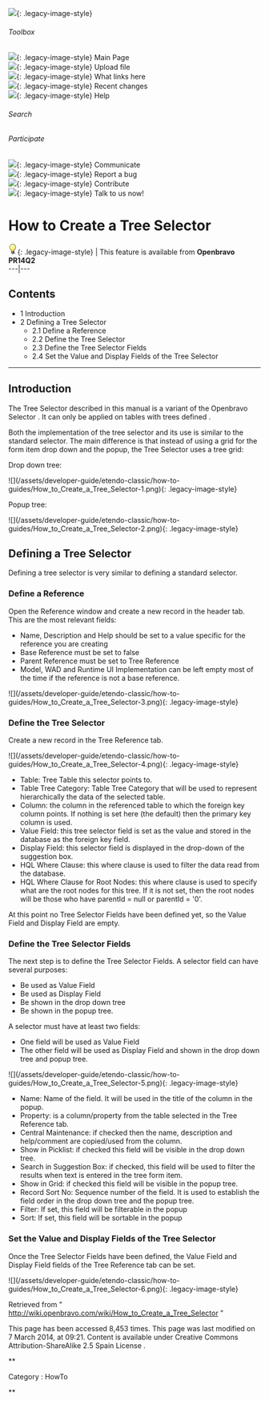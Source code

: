 ![](skins/openbravo/images/social-blogs-sidebar-banner.png){: .legacy-image-style}

######  Toolbox

![](skins/openbravo/images/flecha1.jpg){: .legacy-image-style} Main Page  
![](skins/openbravo/images/flecha1.jpg){: .legacy-image-style} Upload file  
![](skins/openbravo/images/flecha1.jpg){: .legacy-image-style} What links here  
![](skins/openbravo/images/flecha1.jpg){: .legacy-image-style} Recent changes  
![](skins/openbravo/images/flecha1.jpg){: .legacy-image-style} Help  
  
  

######  Search

######  Participate

![](skins/openbravo/images/flecha1.jpg){: .legacy-image-style} Communicate  
![](skins/openbravo/images/flecha1.jpg){: .legacy-image-style} Report a bug  
![](skins/openbravo/images/flecha1.jpg){: .legacy-image-style} Contribute  
![](skins/openbravo/images/flecha1.jpg){: .legacy-image-style} Talk to us now!  

  

#  How to Create a Tree Selector

![](/assets/developer-guide/etendo-classic/how-to-guides/Bulbgraph.png){: .legacy-image-style} |
This feature is available from **Openbravo PR14Q2**  
---|---  
  
##  Contents

  * 1  Introduction 
  * 2  Defining a Tree Selector 
    * 2.1  Define a Reference 
    * 2.2  Define the Tree Selector 
    * 2.3  Define the Tree Selector Fields 
    * 2.4  Set the Value and Display Fields of the Tree Selector 

  
---  
  
##  Introduction

The Tree Selector described in this manual is a variant of the  Openbravo
Selector  . It can only be applied on tables with  trees defined  .

Both the implementation of the tree selector and its use is similar to the
standard selector. The main difference is that instead of using a grid for the
form item drop down and the popup, the Tree Selector uses a tree grid:

Drop down tree:

  

![](/assets/developer-guide/etendo-classic/how-to-
guides/How_to_Create_a_Tree_Selector-1.png){: .legacy-image-style}

Popup tree:

  

![](/assets/developer-guide/etendo-classic/how-to-
guides/How_to_Create_a_Tree_Selector-2.png){: .legacy-image-style}

##  Defining a Tree Selector

Defining a tree selector is very similar to defining a standard selector.

###  Define a Reference

Open the Reference window and create a new record in the header tab. This are
the most relevant fields:

  * Name, Description and Help should be set to a value specific for the reference you are creating 
  * Base Reference must be set to false 
  * Parent Reference must be set to Tree Reference 
  * Model, WAD and Runtime UI Implementation can be left empty most of the time if the reference is not a base reference. 

![](/assets/developer-guide/etendo-classic/how-to-
guides/How_to_Create_a_Tree_Selector-3.png){: .legacy-image-style}

###  Define the Tree Selector

Create a new record in the Tree Reference tab.

![](/assets/developer-guide/etendo-classic/how-to-
guides/How_to_Create_a_Tree_Selector-4.png){: .legacy-image-style}

  * Table: Tree Table this selector points to. 
  * Table Tree Category: Table Tree Category that will be used to represent hierarchically the data of the selected table. 
  * Column: the column in the referenced table to which the foreign key column points. If nothing is set here (the default) then the primary key column is used. 
  * Value Field: this tree selector field is set as the value and stored in the database as the foreign key field. 
  * Display Field: this selector field is displayed in the drop-down of the suggestion box. 
  * HQL Where Clause: this where clause is used to filter the data read from the database. 
  * HQL Where Clause for Root Nodes: this where clause is used to specify what are the root nodes for this tree. If it is not set, then the root nodes will be those who have parentId = null or parentId = '0'. 

At this point no Tree Selector Fields have been defined yet, so the Value
Field and Display Field are empty.

###  Define the Tree Selector Fields

The next step is to define the Tree Selector Fields. A selector field can have
several purposes:

  * Be used as Value Field 
  * Be used as Display Field 
  * Be shown in the drop down tree 
  * Be shown in the popup tree. 

A selector must have at least two fields:

  * One field will be used as Value Field 
  * The other field will be used as Display Field and shown in the drop down tree and popup tree. 

![](/assets/developer-guide/etendo-classic/how-to-
guides/How_to_Create_a_Tree_Selector-5.png){: .legacy-image-style}

  * Name: Name of the field. It will be used in the title of the column in the popup. 
  * Property: is a column/property from the table selected in the Tree Reference tab. 
  * Central Maintenance: if checked then the name, description and help/comment are copied/used from the column. 
  * Show in Picklist: if checked this field will be visible in the drop down tree. 
  * Search in Suggestion Box: if checked, this field will be used to filter the results when text is entered in the tree form item. 
  * Show in Grid: if checked this field will be visible in the popup tree. 
  * Record Sort No: Sequence number of the field. It is used to establish the field order in the drop down tree and the popup tree. 
  * Filter: If set, this field will be filterable in the popup 
  * Sort: If set, this field will be sortable in the popup 

###  Set the Value and Display Fields of the Tree Selector

Once the Tree Selector Fields have been defined, the Value Field and Display
Field fields of the Tree Reference tab can be set.

  

![](/assets/developer-guide/etendo-classic/how-to-
guides/How_to_Create_a_Tree_Selector-6.png){: .legacy-image-style}

Retrieved from "  http://wiki.openbravo.com/wiki/How_to_Create_a_Tree_Selector
"

This page has been accessed 8,453 times. This page was last modified on 7
March 2014, at 09:21. Content is available under  Creative Commons
Attribution-ShareAlike 2.5 Spain License  .

  
**

Category  :  HowTo

**

